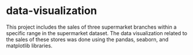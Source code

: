 # data-visualization
This project includes the sales of three supermarket branches within a specific range in the supermarket dataset. The data visualization related to the sales of these stores was done using the pandas, seaborn, and matplotlib libraries.
